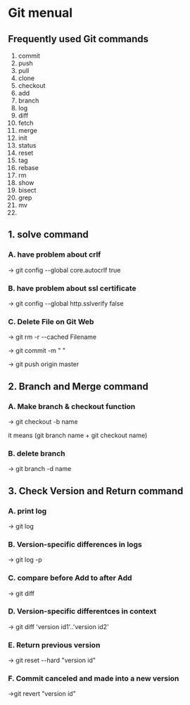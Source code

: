 # Git menual

##  Frequently used Git commands

1. commit
2. push
3. pull
4. clone
5. checkout
6. add
7. branch
8. log
9. diff
10. fetch
11. merge
12. init
13. status
14. reset
15. tag
16. rebase
17. rm
18. show
19. bisect
20. grep
21. mv
22. ​

## 1. solve command



### A. have problem about crlf



-> git config --global core.autocrlf true



### B. have problem about ssl certificate



-> git config --global http.sslverify false



### C. Delete File on Git Web



-> git rm -r --cached Filename

-> git commit -m " "

-> git push origin master



## 2. Branch and Merge command



### A. Make branch & checkout function



-> git checkout -b name

it means (git branch name + git checkout name)



### B. delete branch



-> git branch -d name



## 3. Check Version and Return command



### A. print log

-> git log



### B. Version-specific differences in logs

-> git log -p



### C. compare before Add to after Add

-> git diff



### D. Version-specific differentces in context

-> git diff 'version id1'..'version id2'



### E. Return previous version

-> git reset --hard "version id"



### F. Commit canceled and made into a new version

->git revert "version id"